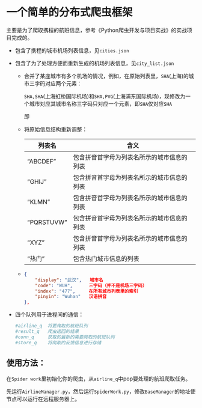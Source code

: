 # 一个简单的分布式爬虫框架

主要是为了爬取携程的航班信息，参考《Python爬虫开发与项目实战》的实战项目完成的。

- 包含了携程的城市机场列表信息，见`cities.json`

- 包含了为了处理方便而重新生成的机场列表信息，见`city_list.json`

  - 合并了某座城市有多个机场的情况，例如，在原始列表里，`SHA`(上海)的城市三字码对应两个元素：

    `SHA,SHA`(上海虹桥国际机场)和`SHA,PVG`(上海浦东国际机场)，现修改为一个城市对应其城市名称三字码只对应一个元素，即`SHA`仅对应`SHA`

    即

  - 将原始信息结构重新调整：

    | 列表名        | 含义                    |
    | ---------- | --------------------- |
    | “ABCDEF”   | 包含拼音首字母为列表名所示的城市信息的列表 |
    | “GHIJ”     | 包含拼音首字母为列表名所示的城市信息的列表 |
    | “KLMN”     | 包含拼音首字母为列表名所示的城市信息的列表 |
    | “PQRSTUVW” | 包含拼音首字母为列表名所示的城市信息的列表 |
    | “XYZ”      | 包含拼音首字母为列表名所示的城市信息的列表 |
    | “热门”       | 包含热门城市信息的列表           |

  - ```json
    {
    	"display": "武汉",   城市名
    	"code": "WUH",		三字码（并不是机场三字码）
    	"index": "477",		在所有城市列表里的索引
    	"pinyin": "Wuhan"	汉语拼音
    },
    ```

- 四个队列用于进程间的通信：

  ```python
  #airline_q  将要爬取的航班队列
  #result_q   爬虫返回的结果
  #conn_q     获取的最新的需要爬取的航班队列
  #store_q    将爬取的反馈信息进行存储
  ```



## 使用方法：

在`Spider work`里初始化你的爬虫，从`airline_q`中pop要处理的航班爬取任务。



先运行`AirlineManager.py`，然后运行`SpiderWork.py`，修改`BaseManager`的地址使节点可以运行在远程服务器上。